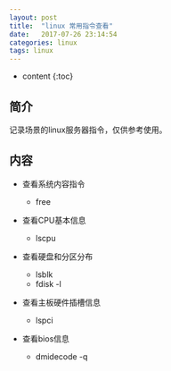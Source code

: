 ```yaml
---
layout: post
title:  "linux 常用指令查看"
date:   2017-07-26 23:14:54
categories: linux
tags: linux
---
```


* content
{:toc}

## 简介

记录场景的linux服务器指令，仅供参考使用。

## 内容

* 查看系统内容指令
	* free

* 查看CPU基本信息
	* lscpu

* 查看硬盘和分区分布
	* lsblk
	* fdisk -l

* 查看主板硬件插槽信息
	* lspci

* 查看bios信息
	* dmidecode -q





























